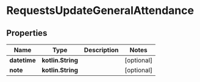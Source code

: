 
# RequestsUpdateGeneralAttendance

## Properties
| Name | Type | Description | Notes |
| ------------ | ------------- | ------------- | ------------- |
| **datetime** | **kotlin.String** |  |  [optional] |
| **note** | **kotlin.String** |  |  [optional] |



